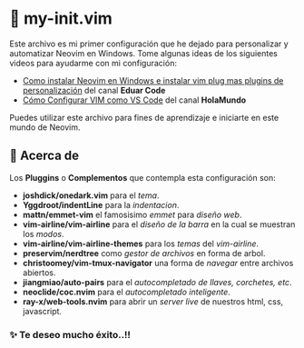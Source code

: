 # 🚀 my-init.vim

Este archivo es mi primer configuración que he dejado para personalizar y automatizar Neovim en Windows. Tome algunas ideas de los siguientes videos para ayudarme con mi configuración:

- [Como instalar Neovim en Windows e instalar vim plug mas plugins de personalización](https://www.youtube.com/watch?v=N0Zq1xhJEes) del canal **Eduar Code**
- [Cómo Configurar VIM como VS Code](https://www.youtube.com/watch?v=XgQFzi3VkC8) del canal **HolaMundo**

Puedes utilizar este archivo para fines de aprendizaje e iniciarte en este mundo de Neovim.

## 📒 Acerca de

Los **Pluggins** o **Complementos** que contempla esta configuración son:

- **joshdick/onedark.vim** para el _tema_.
- **Yggdroot/indentLine** para la _indentacion_.
- **mattn/emmet-vim** el famosisimo _emmet_ para _diseño web_.
- **vim-airline/vim-airline** para el _diseño de la barra_ en la cual se muestran los _modos_.
- **vim-airline/vim-airline-themes** para los _temas_ del _vim-airline_.
- **preservim/nerdtree** como _gestor de archivos_ en forma de arbol.
- **christoomey/vim-tmux-navigator** una forma de _navegar_ entre archivos abiertos.
- **jiangmiao/auto-pairs** para el _autocompletado de llaves, corchetes, etc_.
- **neoclide/coc.nvim** para el _autocompletado inteligente_.
- **ray-x/web-tools.nvim** para abrir un _server live_ de nuestros html, css, javascript.

### ✨ Te deseo mucho éxito..!!
